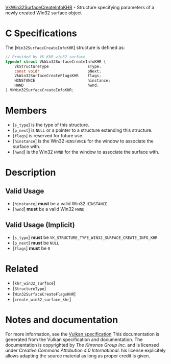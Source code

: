 [VkWin32SurfaceCreateInfoKHR](https://www.khronos.org/registry/vulkan/specs/1.3-extensions/man/html/VkWin32SurfaceCreateInfoKHR.html) - Structure specifying parameters of a newly created Win32 surface object

# C Specifications
The [`Win32SurfaceCreateInfoKHR`] structure is defined as:
```c
// Provided by VK_KHR_win32_surface
typedef struct VkWin32SurfaceCreateInfoKHR {
    VkStructureType                 sType;
    const void*                     pNext;
    VkWin32SurfaceCreateFlagsKHR    flags;
    HINSTANCE                       hinstance;
    HWND                            hwnd;
} VkWin32SurfaceCreateInfoKHR;
```

# Members
- [`s_type`] is the type of this structure.
- [`p_next`] is `NULL` or a pointer to a structure extending this structure.
- [`flags`] is reserved for future use.
- [`hinstance`] is the Win32 `HINSTANCE` for the window to associate the surface with.
- [`hwnd`] is the Win32 `HWND` for the window to associate the surface with.

# Description
## Valid Usage
-  [`hinstance`] **must**  be a valid Win32 `HINSTANCE`
-  [`hwnd`] **must**  be a valid Win32 `HWND`

## Valid Usage (Implicit)
-  [`s_type`] **must**  be `VK_STRUCTURE_TYPE_WIN32_SURFACE_CREATE_INFO_KHR`
-  [`p_next`] **must**  be `NULL`
-  [`flags`] **must**  be `0`

# Related
- [`khr_win32_surface`]
- [`StructureType`]
- [`Win32SurfaceCreateFlagsKHR`]
- [`create_win32_surface_khr`]

# Notes and documentation
For more information, see the [Vulkan specification](https://www.khronos.org/registry/vulkan/specs/1.3-extensions/html/vkspec.html)
This documentation is generated from the Vulkan specification and documentation.
The documentation is copyrighted by *The Khronos Group Inc.* and is licensed under *Creative Commons Attribution 4.0 International*.
his license explicitely allows adapting the source material as long as proper credit is given.
        